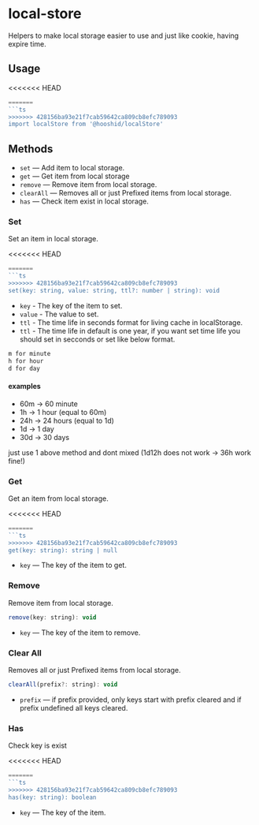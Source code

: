 # local-store
Helpers to make local storage easier to use and just like cookie, having expire time.

## Usage

<<<<<<< HEAD
```js
=======
```ts
>>>>>>> 428156ba93e21f7cab59642ca809cb8efc789093
import localStore from '@hooshid/localStore'
```

## Methods

- `set` — Add item to local storage.
- `get` — Get item from local storage
- `remove` — Remove item from local storage.
- `clearAll` — Removes all or just Prefixed items from local storage.
- `has` — Check item exist in local storage.

### Set

Set an item in local storage.

<<<<<<< HEAD
```js
=======
```ts
>>>>>>> 428156ba93e21f7cab59642ca809cb8efc789093
set(key: string, value: string, ttl?: number | string): void
```

- `key` - The key of the item to set.
- `value` - The value to set.
- `ttl` - The time life in seconds format for living cache in localStorage.
- `ttl` - The time life in default is one year, if you want set time life you should set in secconds or set like below format.

```bash
m for minute
h for hour
d for day
```

#### examples
* 60m -> 60 minute
* 1h -> 1 hour (equal to 60m)
* 24h -> 24 hours (equal to 1d)
* 1d -> 1 day
* 30d -> 30 days

just use 1 above method and dont mixed (1d12h does not work -> 36h work fine!)

### Get

Get an item from local storage.

<<<<<<< HEAD
```js
=======
```ts
>>>>>>> 428156ba93e21f7cab59642ca809cb8efc789093
get(key: string): string | null
```

- `key` — The key of the item to get.

### Remove

Remove item from local storage.

```js
remove(key: string): void
```

- `key` — The key of the item to remove.

### Clear All

Removes all or just Prefixed items from local storage.

```js
clearAll(prefix?: string): void
```

- `prefix` — if prefix provided, only keys start with prefix cleared and if prefix undefined all keys cleared.

### Has

Check key is exist

<<<<<<< HEAD
```js
=======
```ts
>>>>>>> 428156ba93e21f7cab59642ca809cb8efc789093
has(key: string): boolean
```

- `key` — The key of the item.
